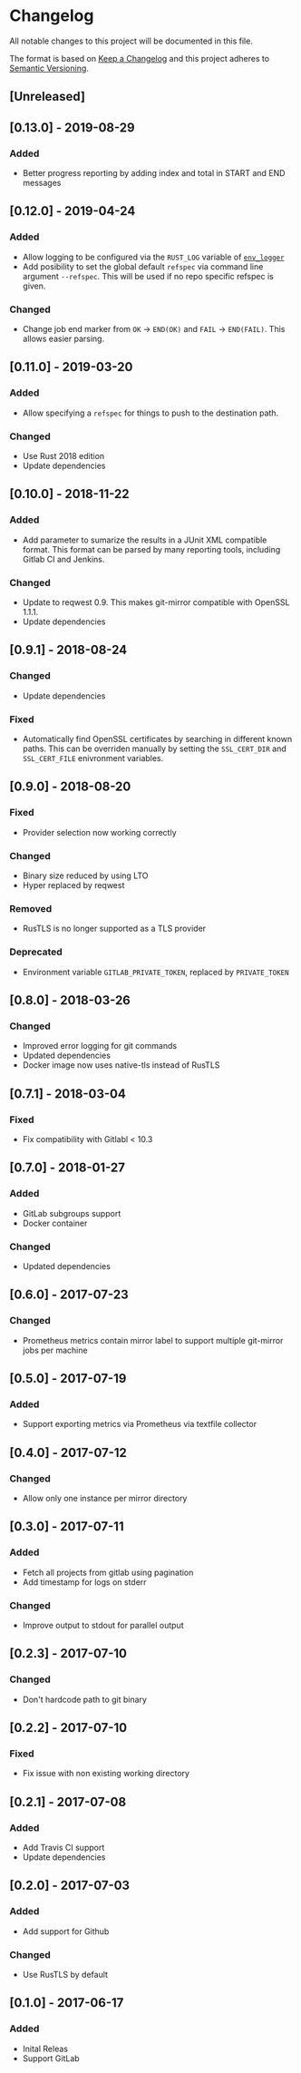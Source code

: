 # Changelog
All notable changes to this project will be documented in this file.

The format is based on [Keep a Changelog](http://keepachangelog.com/en/1.0.0/)
and this project adheres to [Semantic Versioning](http://semver.org/spec/v2.0.0.html).

## [Unreleased]

## [0.13.0] - 2019-08-29

### Added
- Better progress reporting by adding index and total in START and END messages

## [0.12.0] - 2019-04-24

### Added
- Allow logging to be configured via the `RUST_LOG` variable of  [`env_logger`](https://crates.io/crates/env_logger)
- Add posibility to set the global default `refspec` via command line argument `--refspec`. This will be used if no repo specific
  refspec is given.

### Changed
- Change job end marker from `OK` -> `END(OK)` and `FAIL` -> `END(FAIL)`. This allows easier parsing.

## [0.11.0] - 2019-03-20
### Added
- Allow specifying a `refspec` for things to push to the destination path.

### Changed
- Use Rust 2018 edition
- Update dependencies

## [0.10.0] - 2018-11-22
### Added
- Add parameter to sumarize the results in a JUnit XML compatible format. This format
can be parsed by many reporting tools, including Gitlab CI and Jenkins.

### Changed
- Update to reqwest 0.9. This makes git-mirror compatible with OpenSSL 1.1.1.
- Update dependencies

## [0.9.1] - 2018-08-24
### Changed
- Update dependencies

### Fixed
- Automatically find OpenSSL certificates by searching in different known paths.
  This can be overriden manually by setting the `SSL_CERT_DIR` and `SSL_CERT_FILE`
  enivronment variables.

## [0.9.0] - 2018-08-20
### Fixed
- Provider selection now working correctly

### Changed
- Binary size reduced by using LTO
- Hyper replaced by reqwest

### Removed
- RusTLS is no longer supported as a TLS provider

### Deprecated
- Environment variable `GITLAB_PRIVATE_TOKEN`, replaced by `PRIVATE_TOKEN`

## [0.8.0] - 2018-03-26
### Changed
- Improved error logging for git commands
- Updated dependencies
- Docker image now uses native-tls instead of RusTLS

## [0.7.1] - 2018-03-04
### Fixed
- Fix compatibility with Gitlabl < 10.3

## [0.7.0] - 2018-01-27
### Added
- GitLab subgroups support
- Docker container

### Changed
- Updated dependencies

## [0.6.0] - 2017-07-23
### Changed
- Prometheus metrics contain mirror label to support multiple git-mirror jobs per machine

## [0.5.0] - 2017-07-19
### Added
- Support exporting metrics via Prometheus via textfile collector

## [0.4.0] - 2017-07-12
### Changed
- Allow only one instance per mirror directory

## [0.3.0] - 2017-07-11
### Added
- Fetch all projects from gitlab using pagination
- Add timestamp for logs on stderr

### Changed
- Improve output to stdout for parallel output

## [0.2.3] - 2017-07-10
### Changed
- Don't hardcode path to git binary

## [0.2.2] - 2017-07-10
### Fixed
- Fix issue with non existing working directory

## [0.2.1] - 2017-07-08
### Added
- Add Travis CI support
- Update dependencies

## [0.2.0] - 2017-07-03
### Added
- Add support for Github

### Changed
- Use RusTLS by default

## [0.1.0] - 2017-06-17
### Added
- Inital Releas
- Support GitLab
